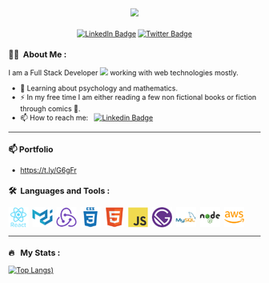 <h1 align="center"><img src="https://media.giphy.com/media/hvRJCLFzcasrR4ia7z/giphy.gif" width="30px"></h1>
 <!-- <p align="center"><img src="https://media.giphy.com/media/M9gbBd9nbDrOTu1Mqx/giphy.gif" width="100"/></p>    -->
 
<div align="center">
<a href="https://www.linkedin.com/in/charles-ssekitto-842a4315b/"><img src="https://img.shields.io/badge/LinkedIn-blue?style=for-the-badge&logo=linkedin&logoColor=white" alt="LinkedIn Badge"></a>

<a href="https://twitter.com/Vinomix">
  <img src="https://img.shields.io/badge/Twitter-blue?style=for-the-badge&logo=twitter&logoColor=white" alt="Twitter Badge"/>
</a>

</div>

<!-- <p align="center"><img src="https://media.giphy.com/media/dWesBcTLavkZuG35MI/giphy.gif" width="600" height="300"  /></p> -->

### :man_technologist: &nbsp;About Me :

I am a Full Stack Developer <img src="https://media.giphy.com/media/WUlplcMpOCEmTGBtBW/giphy.gif" width="30"> working with web technologies mostly.

- 🌱 Learning about psychology and mathematics.
- ⚡ In my free time I am either reading a few non fictional books or fiction through comics 💭.
- 📫 How to reach me: &nbsp; [![Linkedin Badge](https://img.shields.io/badge/-kakbar-blue?style=flat&logo=Linkedin&logoColor=white)](https://www.linkedin.com/in/charles-ssekitto-842a4315b/)

---

### 📫 Portfolio 
  -   https://t.ly/G6gFr


### 🛠 &nbsp;Languages and Tools :

<p>
<img src="https://github.com/devicons/devicon/blob/master/icons/react/react-original-wordmark.svg" title="React" alt="React" width="40" height="40"/>&nbsp;
<img src="https://github.com/devicons/devicon/blob/master/icons/materialui/materialui-original.svg" title="Material UI" alt="Material UI" width="40" height="40"/>&nbsp;
<img src="https://github.com/devicons/devicon/blob/master/icons/redux/redux-original.svg" title="Redux" alt="Redux " width="40" height="40"/>&nbsp;
<img src="https://github.com/devicons/devicon/blob/master/icons/css3/css3-plain-wordmark.svg"  title="CSS3" alt="CSS" width="40" height="40"/>&nbsp;
<img src="https://github.com/devicons/devicon/blob/master/icons/html5/html5-original.svg" title="HTML5" alt="HTML" width="40" height="40"/>&nbsp;
<img src="https://github.com/devicons/devicon/blob/master/icons/javascript/javascript-original.svg" title="JavaScript" alt="JavaScript" width="40" height="40"/>&nbsp;
<img src="https://github.com/devicons/devicon/blob/master/icons/gatsby/gatsby-original.svg" title="Gatsby"  alt="Gatsby" width="40" height="40"/>&nbsp;
<img src="https://github.com/devicons/devicon/blob/master/icons/mysql/mysql-original-wordmark.svg" title="MySQL"  alt="MySQL" width="40" height="40"/>&nbsp;
<img src="https://github.com/devicons/devicon/blob/master/icons/nodejs/nodejs-original-wordmark.svg" title="NodeJS" alt="NodeJS" width="40" height="40"/>&nbsp;
<img src="https://github.com/devicons/devicon/blob/master/icons/amazonwebservices/amazonwebservices-plain-wordmark.svg" title="AWS" alt="AWS" width="40" height="40"/>&nbsp;
</p>

---

### 🔥 &nbsp; My Stats :
<!-- ![Ssekitto Charles's GitHub stats](https://github-readme-stats.vercel.app/api?username=bozicschucky) -->
[![Top Langs](https://github-readme-stats.vercel.app/api/top-langs/?username=bozicschucky&layout=compact&theme=&theme=dark&background=000000))](https://github.com/bozicschucky/github-readme-stats)
<!-- [![Top Langs](https://github-readme-stats.vercel.app/api/top-langs/?username=bozicschucky)](https://github.com/bozicschucky/github-readme-stats) -->
